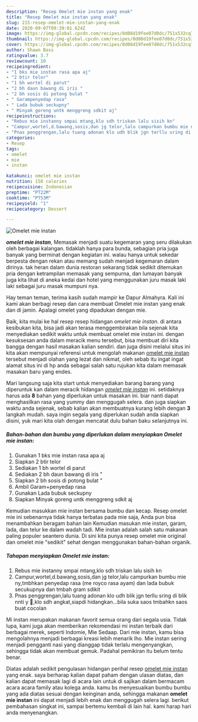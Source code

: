 ```yaml
---
description: "Resep Omelet mie instan yang enak"
title: "Resep Omelet mie instan yang enak"
slug: 215-resep-omelet-mie-instan-yang-enak
date: 2020-09-07T09:39:01.624Z
image: https://img-global.cpcdn.com/recipes/0d08d19fee07d0dc/751x532cq70/omelet-mie-instan-foto-resep-utama.jpg
thumbnail: https://img-global.cpcdn.com/recipes/0d08d19fee07d0dc/751x532cq70/omelet-mie-instan-foto-resep-utama.jpg
cover: https://img-global.cpcdn.com/recipes/0d08d19fee07d0dc/751x532cq70/omelet-mie-instan-foto-resep-utama.jpg
author: Shawn Bass
ratingvalue: 3.7
reviewcount: 10
recipeingredient:
- "1 bks mie instan rasa apa aj"
- "2 btir telor"
- "1 bh wortel di parut"
- "2 bh daun bawang di iris "
- "2 bh sosis di potong bulat "
- " Garampenyedap rasa"
- " Lada bubuk seckupny"
- " Minyak goreng untk menggreng sdkit aj"
recipeinstructions:
- "Rebus mie instanny smpai mtang,klo sdh triskan lalu sisih kn"
- "Campur,wortel,d.bawang,sosis,dan jg telor,lalu campurkan bumbu mie ny,tmbhkan penyedap rasa (me royco rasa ayam) dan lada bubuk secukupnya dan tmbah gram sdikit"
- "Pnas penggrengan,lalu tuang adonan klo udh blik jgn terllu sring di blik nnti y 🤭,klo sdh angkat,siapdi hidangkan...bila suka saos tmbahkn saos buat cocolan"
categories:
- Resep
tags:
- omelet
- mie
- instan

katakunci: omelet mie instan 
nutrition: 158 calories
recipecuisine: Indonesian
preptime: "PT22M"
cooktime: "PT53M"
recipeyield: "1"
recipecategory: Dessert

---
```



![Omelet mie instan](https://img-global.cpcdn.com/recipes/0d08d19fee07d0dc/751x532cq70/omelet-mie-instan-foto-resep-utama.jpg)

<b><i>omelet mie instan</i></b>, Memasak menjadi suatu kegemaran yang seru dilakukan oleh berbagai kalangan. tidaklah hanya para bunda, sebagian pria juga banyak yang berminat dengan kegiatan ini. walau hanya untuk sekedar berpesta dengan rekan atau memang sudah menjadi kegemaran dalam dirinya. tak heran dalam dunia restoran sekarang tidak sedikit ditemukan pria dengan ketrampilan memasak yang sempurna, dan lumayan banyak juga kita lihat di aneka kedai dan hotel yang menggunakan juru masak laki laki sebagai juru masak mumpuni nya.

Hay teman teman, terima kasih sudah mampir ke Dapur Almahyra. Kali ini kami akan berbagi resep dan cara membuat Omelet mie instan yang enak dan di jamin. Apalagi omelet yang dipadukan dengan mie.

Baik, kita mulai ke hal resep resep hidangan <i>omelet mie instan</i>. di antara kesibukan kita, bisa jadi akan terasa menggembirakan bila sejenak kita menyediakan sedikit waktu untuk membuat omelet mie instan ini. dengan kesuksesan anda dalam meracik menu tersebut, bisa membuat diri kita bangga dengan hasil masakan kalian sendiri. dan juga disini melalui situs ini kita akan mempunyai referensi untuk mengolah makanan <u>omelet mie instan</u> tersebut menjadi olahan yang lezat dan nikmat, oleh sebab itu ingat ingat alamat situs ini di hp anda sebagai salah satu rujukan kita dalam memasak masakan baru yang endes.


Mari langsung saja kita start untuk menyediakan barang barang yang diperuntuk kan dalam meracik hidangan <u><i>omelet mie instan</i></u> ini. setidaknya harus ada <b>8</b> bahan yang diperlukan untuk masakan ini. biar nanti dapat menghasilkan rasa yang yummy dan menggugah selera. dan juga siapkan waktu anda sejenak, sebab kalian akan membuatnya kurang lebih dengan <b>3</b> langkah mudah. saya ingin segala yang diperlukan sudah anda siapkan disini, yuk mari kita olah dengan mencatat dulu bahan baku selanjutnya ini.

<!--inarticleads1-->

##### Bahan-bahan dan bumbu yang diperlukan dalam menyiapkan Omelet mie instan:

1. Gunakan 1 bks mie instan rasa apa aj
1. Siapkan 2 btir telor
1. Sediakan 1 bh wortel di parut
1. Sediakan 2 bh daun bawang di iris &#34;
1. Siapkan 2 bh sosis di potong bulat &#34;
1. Ambil  Garam+penyedap rasa
1. Gunakan  Lada bubuk seckupny
1. Siapkan  Minyak goreng untk menggreng sdkit aj


Kemudian masukkan mie instan bersama bumbu dan kecap. Resep omelet mie ini sebenarnya tidak hanya terbatas pada mie saja, Anda pun bisa menambahkan beragam bahan lain Kemudian masukan mie instan, garam, lada, dan telur ke dalam wadah tadi. Mie instan adalah salah satu makanan paling populer seantero dunia. Di sini kita punya resep omelet mie original dan omelet mie &#34;sedikit&#34; sehat dengan menggunakan bahan-bahan organik. 

<!--inarticleads2-->

##### Tahapan menyiapkan Omelet mie instan:

1. Rebus mie instanny smpai mtang,klo sdh triskan lalu sisih kn
1. Campur,wortel,d.bawang,sosis,dan jg telor,lalu campurkan bumbu mie ny,tmbhkan penyedap rasa (me royco rasa ayam) dan lada bubuk secukupnya dan tmbah gram sdikit
1. Pnas penggrengan,lalu tuang adonan klo udh blik jgn terllu sring di blik nnti y 🤭,klo sdh angkat,siapdi hidangkan...bila suka saos tmbahkn saos buat cocolan


Mi instan merupakan makanan favorit semua orang dari segala usia. Tidak lupa, kami juga akan memberikan rekomendasi mi instan terbaik dari berbagai merek, seperti Indomie, Mie Sedaap. Dari mie instan, kamu bisa mengolahnya menjadi berbagai kreasi lebih menarik lho. Mie instan sering menjadi pengganti nasi yang dianggap tidak terlalu mengenyangkan, sehingga tidak akan membuat gemuk. Padahal pemikiran itu belum tentu benar. 

Diatas adalah sedikit pengulasan hidangan perihal resep <u>omelet mie instan</u> yang enak. saya berharap kalian dapat paham dengan ulasan diatas, dan kalian dapat memasak lagi di acara lain untuk di sajikan dalam bermacam acara acara family atau kolega anda. kamu bs menyesuaikan bumbu bumbu yang ada diatas sesuai dengan keinginan anda, sehingga makanan <b>omelet mie instan</b> ini dapat menjadi lebih enak dan menggugah selera lagi. berikut pembahasan singkat ini, sampai bertemu kembali di lain hal. kami harap hari anda menyenangkan.
